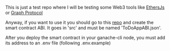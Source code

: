 This is just a test repo where I will be testing some Web3 tools like [EthersJs](https://docs.ethers.io/v5/) or [Graph Protocol](https://thegraph.com/)

Anyway, if you want to use it you should go to this [repo](https://github.com/mabopoi/todo-dapp-contract) and create the smart contract ABI. It goes in 'src' and must be named 'ToDoAppABI.json'.

After you deploy the smart contract in your ganache-cli node, you must add its address to an .env file (following .env.example)
